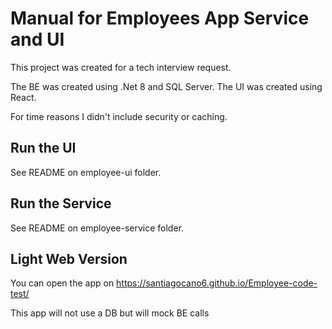 # Manual for Employees App Service and UI

This project was created for a tech interview request.

The BE was created using .Net 8 and SQL Server.
The UI was created using React.

For time reasons I didn't include security or caching.

## Run the UI

See README on employee-ui folder.

## Run the Service

See README on employee-service folder.

## Light Web Version

You can open the app on https://santiagocano6.github.io/Employee-code-test/

This app will not use a DB but will mock BE calls
